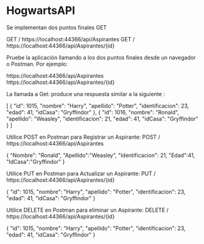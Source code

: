 # HogwartsAPI


Se implementan dos puntos finales GET

GET / https://localhost:44366/api/Aspirantes
GET / https://localhost:44366/api/Aspirantes/{id}

Pruebe la aplicación llamando a los dos puntos finales desde un navegador o Postman. Por ejemplo:
 
 https://localhost:44366/api/Aspirantes
 https://localhost:44366/api/Aspirantes/{id}

La llamada a Get: produce una respuesta similar a la siguiente :

[
    {
        "id": 1015,
        "nombre": "Harry",
        "apellido": "Potter",
        "identificacion": 23,
        "edad": 41,
        "idCasa": "Gryffindor"
    },
    {
        "id": 1016,
        "nombre": "Ronald",
        "apellido": "Weasley",
        "identificacion": 21,
        "edad": 41,
        "idCasa": "Gryffindor"
    }
]

Utilice POST en Postman para Registrar un Aspirante:
POST / https://localhost:44366/api/Aspirantes

{
"Nombre": "Ronald",
"Apellido":"Weasley",
"Identificacion": 21,
"Edad":41,
"IdCasa":"Gryffindor"
}

Utilice PUT  en Postman para Actualizar un Aspirante:
PUT  / https://localhost:44366/api/Aspirantes/{id}

{
        "id": 1015,
        "nombre": "Harry",
        "apellido": "Potter",
        "identificacion": 23,
        "edad": 41,
        "idCasa": "Gryffindor"
    }
    
Utilice DELETE en Postman para eliminar un Aspirante:
DELETE / https://localhost:44366/api/Aspirantes/{id}

{
        "id": 1015,
        "nombre": "Harry",
        "apellido": "Potter",
        "identificacion": 23,
        "edad": 41,
        "idCasa": "Gryffindor"
    }
    
